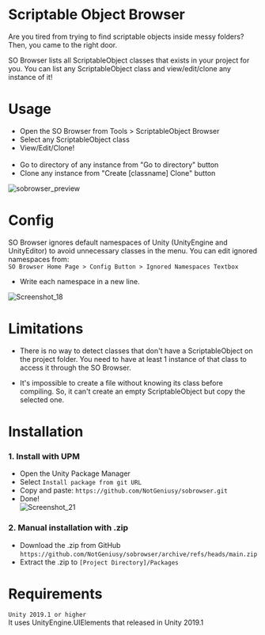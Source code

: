 # Scriptable Object Browser
Are you tired from trying to find scriptable objects inside messy folders?
Then, you came to the right door.

SO Browser lists all ScriptableObject classes that exists in your project for you.
You can list any ScriptableObject class and view/edit/clone any instance of it!

# Usage
- Open the SO Browser from Tools > ScriptableObject Browser
- Select any ScriptableObject class
- View/Edit/Clone!
<br></br>
- Go to directory of any instance from "Go to directory" button
- Clone any instance from "Create [classname] Clone" button

![sobrowser_preview](https://github.com/user-attachments/assets/fdc7bd43-e6de-4d7e-ab37-31676225a7c4)

# Config

SO Browser ignores default namespaces of Unity (UnityEngine and UnityEditor) to avoid unnecessary classes in the menu.
You can edit ignored namespaces from:<br> ```SO Browser Home Page > Config Button > Ignored Namespaces Textbox``` <br>
- Write each namespace in a new line.

![Screenshot_18](https://github.com/user-attachments/assets/f46104cf-119f-4670-9bfa-e73a03a27092)

# Limitations
- There is no way to detect classes that don't have a ScriptableObject on the project folder.
You need to have at least 1 instance of that class to access it through the SO Browser.

- It's impossible to create a file without knowing its class before compiling.
So, it can't create an empty ScriptableObject but copy the selected one.

# Installation

### 1. Install with UPM<br>
- Open the Unity Package Manager
- Select ```Install package from git URL```
- Copy and paste: ```https://github.com/NotGeniusy/sobrowser.git```<br>
- Done!<br>
![Screenshot_21](https://github.com/user-attachments/assets/0af3c340-6d7e-4543-a574-471351f3bb4a)

### 2. Manual installation with .zip
- Download the .zip from GitHub ```https://github.com/NotGeniusy/sobrowser/archive/refs/heads/main.zip```
- Extract the .zip to ```[Project Directory]/Packages```

# Requirements
```Unity 2019.1 or higher``` <br>
It uses UnityEngine.UIElements that released in Unity 2019.1
